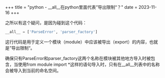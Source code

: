 +++
title = "python - __all__在python里面代表”导出限制“？"
date = 2023-11-16
+++

之所以有这个疑问，是因为碰到这个代码：
```python
__all__ = ['ParseError', 'parser_factory']
```

这行代码是用于定义一个模块（module）中应该被导出（export）的内容，也就是”导出限制“。

确保只有ParseError和parser_factory这两个名称在模块被其他地方导入时被包含，当使用from module import *这样的语句导入时，只有在__all__列表中的名称会被导入到当前的命名空间。

